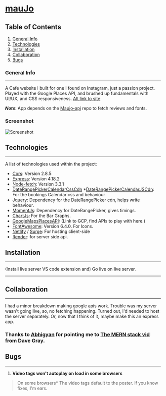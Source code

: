 # [mauJo](https://maujo.netlify.app/)
## Table of Contents
1. [General Info](#general-info)
2. [Technologies](#technologies)
3. [Installation](#installation)
4. [Collaboration](#collaboration)
5. [Bugs](#bugs)
### General Info
***
A Cafe website I built for one I found on Instagram, just a passion project. Played with the Google Places API, and brushed up fundamentals with UI/UX, and CSS responsiveness.
[Alt link to site](http://maujo.surge.sh)

___Note___: App depends on the [Maujo-api](https://github.com/FreelancingTwin/mauJo-api) repo to fetch reviews and fonts.
### Screenshot
![Screenshot](https://github.com/FreelancingTwin/mauJo/blob/main/assets/screenshot.png)
## Technologies
***
A list of technologies used within the project:
* [Cors](https://www.npmjs.com/package/cors): Version 2.8.5 
* [Express](https://www.npmjs.com/package/express): Version 4.18.2
* [Node-fetch](https://www.npmjs.com/package/node-fetch): Version 3.3.1
* [DateRangePickerCalendarCssCdn](https://cdn.jsdelivr.net/npm/daterangepicker/daterangepicker.css)
*[DateRangePickerCalendarJSCdn](https://cdn.jsdelivr.net/npm/daterangepicker/daterangepicker.min.js): For the bookings Calendar css and behaviour
* [Jquery](https://cdn.jsdelivr.net/jquery/latest/jquery.min.js): Dependency for the DateRangePicker cdn, helps write behaviour.
* [MomentJs](https://cdn.jsdelivr.net/momentjs/latest/moment.min.js): Dependency for DateRangePicker, gives timings.
* [ChartJs](https://cdn.jsdelivr.net/npm/chart.js): For the Bar Graphs.
* [GoogleMapsPlacesAPI](https://console.cloud.google.com/): (Link to GCP, find APIs to play with here.)
* [FontAwesome](https://cdnjs.cloudflare.com/ajax/libs/font-awesome/6.4.0/css/all.min.css): Version 6.4.0. For Icons.
* [Netlify](https://netlify.com) / [Surge](https://surge.sh): For hosting client-side 
* [Render](https://render.com): for server side api.
## Installation
*** 
<!-- ```
$ git clone git@github.com:FreelancingTwin/mauJo.git 
$ cd maujo
$ npm install
``` -->
(Install live server VS code extension and) Go live on live server.

<!-- ## Collaboration -->
***
<!-- Give instructions on how to collaborate with your project.
> Maybe you want to write a quote in this part. 
> Should it encompass several lines?
> This is how you do it. -->
## Collaboration
***
I had a minor breakdown making google apis work. Trouble was my server wasn't going live, so, no fetching happening. Turned out, I'd needed to host the server separately. Or, now that I think of it, maybe make this an express app. 

### Thanks to [Abhigyan](https://github.com/ABHIGYAN-MOHANTA) for pointing me to [The MERN stack vid](https://www.youtube.com/watch?v=CvCiNeLnZ00) from Dave Gray.

## Bugs
***

1. __Video tags won't autoplay on load in some browsers__ 
>On some browsers* The video tags default to the poster. If you know fixes, I'm ears.

